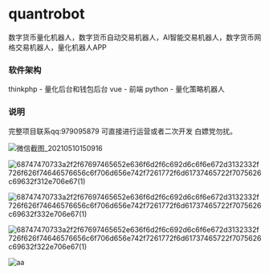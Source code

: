 # quantrobot
数字货币量化机器人，数字货币自动交易机器人，AI智能交易机器人，数字货币网格交易机器人，量化机器人APP

### 软件架构
thinkphp - 量化后台和钱包后台
vue - 前端
python - 量化策略机器人

### 说明
完整项目联系qq:979095879
可直接进行运营或者二次开发
白嫖党勿扰。

![微信截图_20210510150916](https://user-images.githubusercontent.com/83943063/117619393-c94c3d80-b1a1-11eb-98db-75fc235185ee.png)

![68747470733a2f2f67697465652e636f6d2f6c692d6c6f6e672d3132332f726f626f74646576656c6f706d656e742f7261772f6d61737465722f7075626c69632f312e706e67(1)](https://user-images.githubusercontent.com/83943063/117619731-33fd7900-b1a2-11eb-8c51-37281249350e.png)


![68747470733a2f2f67697465652e636f6d2f6c692d6c6f6e672d3132332f726f626f74646576656c6f706d656e742f7261772f6d61737465722f7075626c69632f332e706e67(1)](https://user-images.githubusercontent.com/83943063/117619742-36f86980-b1a2-11eb-93f7-c032849142cf.png)


![68747470733a2f2f67697465652e636f6d2f6c692d6c6f6e672d3132332f726f626f74646576656c6f706d656e742f7261772f6d61737465722f7075626c69632f322e706e67(1)](https://user-images.githubusercontent.com/83943063/117619823-50011a80-b1a2-11eb-9726-d763db308f9b.png)


![aa](https://user-images.githubusercontent.com/83943063/117619830-5394a180-b1a2-11eb-89d2-e3e039d798de.png)


